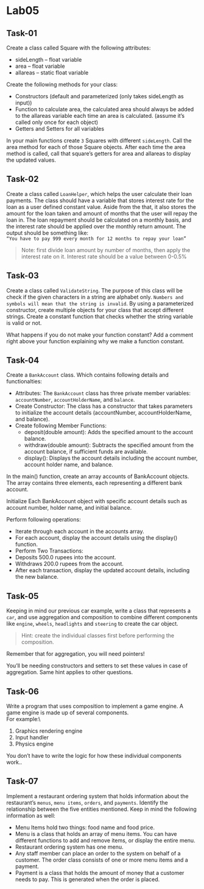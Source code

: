 # Lab05

## Task-01

Create a class called Square with the following attributes:
+ sideLength – float variable
+ area – float variable
+ allareas – static float variable

Create the following methods for your class:
* Constructors (default and parameterized (only takes sideLength as input))
* Function to calculate area, the calculated area should always be added to the allareas
variable each time an area is calculated. (assume it’s called only once for each object)
* Getters and Setters for all variables

In your main functions create `3` Squares with different `sideLength`. Call the area method for each of those Square objects. After each time the area method is called, call that square’s getters for area and allareas to display the updated values.

## Task-02

Create a class called `LoanHelper`, which helps the user calculate their loan payments. The class should have a variable that stores interest rate for the loan as a user defined constant value. Aside from the that, it also stores the amount for the loan taken and amount of months that the user will repay the loan in. The loan repayment should be calculated on a monthly basis, and the interest rate should be applied over the monthly return amount. The output should be something like:\
`“You have to pay 999 every month for 12 months to repay your loan”`
> Note: first divide loan amount by number of months, then apply the interest rate on it. Interest rate should be a value between 0-0.5%

## Task-03

Create a class called `ValidateString`. The purpose of this class will be check if the given characters in a string are alphabet only. `Numbers and symbols will mean that the string is invalid`. By using a
parameterized constructor, create multiple objects for your class that accept different strings. Create
a constant function that checks whether the string variable is valid or not.

What happens if you do not make your function constant? Add a comment right above your function explaining why we make a function constant.

## Task-04

Create a `BankAccount` class. Which contains following details and functionalties:
* Attributes: The `BankAccount` class has three private member variables: `accountNumber`,
`accountHolderName`, and `balance`.
* Create Constructor: The class has a constructor that takes parameters to initialize the account details (accountNumber, accountHolderName, and balance).
* Create following Member Functions:
    * deposit(double amount): Adds the specified amount to the account balance.
    * withdraw(double amount): Subtracts the specified amount from the account balance, if sufficient funds are available.
    * display(): Displays the account details including the account number, account holder name, and balance.

In the main() function, create an array accounts of BankAccount objects. The array contains three elements, each representing a different bank account.

Initialize Each BankAccount object with specific account details such as account number, holder name, and initial balance.

Perform following operations:
* Iterate through each account in the accounts array.
* For each account, display the account details using the display() function.
* Perform Two Transactions:
* Deposits 500.0 rupees into the account.
* Withdraws 200.0 rupees from the account.
* After each transaction, display the updated account details, including the new balance.

## Task-05

Keeping in mind our previous car example, write a class that represents a
`car`, and use aggregation and composition to combine different components
like `engine`, `wheels`, `headlights` and `steering` to create the car object.

> Hint: create the individual classes first before performing the composition. 

Remember that for aggregation, you will need pointers!

You’ll be needing constructors and setters to set these values in case of aggregation. Same hint applies to other questions.

## Task-06

Write a program that uses composition to implement a game engine. A game
engine is made up of several components. \
For example:\
1.  Graphics rendering engine
2.  Input handler
3.  Physics engine

You don’t have to write the logic for how these individual components work..

## Task-07

Implement a restaurant ordering system that holds information about the restaurant’s `menus`, `menu items`, `orders`, and `payments`. Identify the
relationship between the five entities mentioned. Keep in mind the following information as well:

* Menu Items hold two things: food name and food price.
* Menu is a class that holds an array of menu items. You can have different functions to add and remove items, or display the entire
menu.
* Restaurant ordering system has one menu.
* Any staff member can place an order to the system on behalf of a customer. The order class consists of one or more menu items and a payment.
* Payment is a class that holds the amount of money that a customer
needs to pay. This is generated when the order is placed.